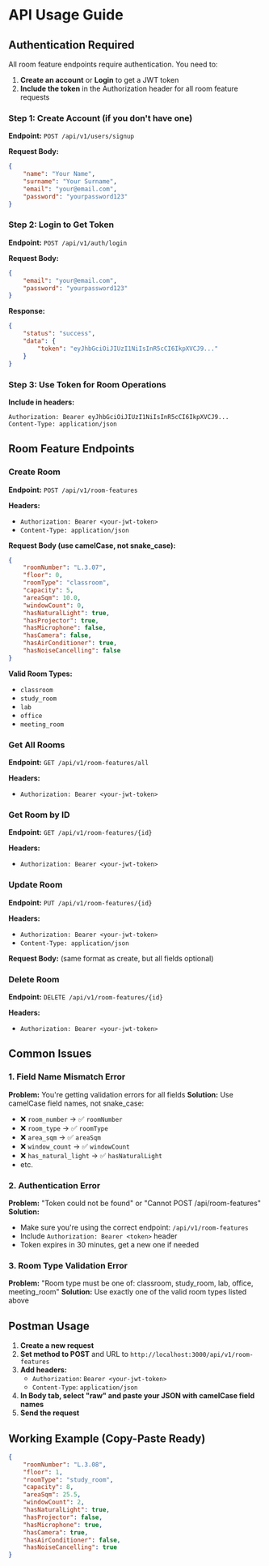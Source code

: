 # API Usage Guide

## Authentication Required

All room feature endpoints require authentication. You need to:

1. **Create an account** or **Login** to get a JWT token
2. **Include the token** in the Authorization header for all room feature requests

### Step 1: Create Account (if you don't have one)

**Endpoint:** `POST /api/v1/users/signup`

**Request Body:**
```json
{
    "name": "Your Name",
    "surname": "Your Surname", 
    "email": "your@email.com",
    "password": "yourpassword123"
}
```

### Step 2: Login to Get Token

**Endpoint:** `POST /api/v1/auth/login`

**Request Body:**
```json
{
    "email": "your@email.com",
    "password": "yourpassword123"
}
```

**Response:**
```json
{
    "status": "success",
    "data": {
        "token": "eyJhbGciOiJIUzI1NiIsInR5cCI6IkpXVCJ9..."
    }
}
```

### Step 3: Use Token for Room Operations

**Include in headers:**
```
Authorization: Bearer eyJhbGciOiJIUzI1NiIsInR5cCI6IkpXVCJ9...
Content-Type: application/json
```

## Room Feature Endpoints

### Create Room

**Endpoint:** `POST /api/v1/room-features`

**Headers:**
- `Authorization: Bearer <your-jwt-token>`
- `Content-Type: application/json`

**Request Body (use camelCase, not snake_case):**
```json
{
    "roomNumber": "L.3.07",
    "floor": 0,
    "roomType": "classroom",
    "capacity": 5,
    "areaSqm": 10.0,
    "windowCount": 0,
    "hasNaturalLight": true,
    "hasProjector": true,
    "hasMicrophone": false,
    "hasCamera": false,
    "hasAirConditioner": true,
    "hasNoiseCancelling": false
}
```

**Valid Room Types:**
- `classroom`
- `study_room`
- `lab`
- `office`
- `meeting_room`

### Get All Rooms

**Endpoint:** `GET /api/v1/room-features/all`

**Headers:**
- `Authorization: Bearer <your-jwt-token>`

### Get Room by ID

**Endpoint:** `GET /api/v1/room-features/{id}`

**Headers:**
- `Authorization: Bearer <your-jwt-token>`

### Update Room

**Endpoint:** `PUT /api/v1/room-features/{id}`

**Headers:**
- `Authorization: Bearer <your-jwt-token>`
- `Content-Type: application/json`

**Request Body:** (same format as create, but all fields optional)

### Delete Room

**Endpoint:** `DELETE /api/v1/room-features/{id}`

**Headers:**
- `Authorization: Bearer <your-jwt-token>`

## Common Issues

### 1. Field Name Mismatch Error
**Problem:** You're getting validation errors for all fields
**Solution:** Use camelCase field names, not snake_case:
- ❌ `room_number` → ✅ `roomNumber`
- ❌ `room_type` → ✅ `roomType`
- ❌ `area_sqm` → ✅ `areaSqm`
- ❌ `window_count` → ✅ `windowCount`
- ❌ `has_natural_light` → ✅ `hasNaturalLight`
- etc.

### 2. Authentication Error
**Problem:** "Token could not be found" or "Cannot POST /api/room-features"
**Solution:** 
- Make sure you're using the correct endpoint: `/api/v1/room-features`
- Include `Authorization: Bearer <token>` header
- Token expires in 30 minutes, get a new one if needed

### 3. Room Type Validation Error
**Problem:** "Room type must be one of: classroom, study_room, lab, office, meeting_room"
**Solution:** Use exactly one of the valid room types listed above

## Postman Usage

1. **Create a new request**
2. **Set method to POST** and URL to `http://localhost:3000/api/v1/room-features`
3. **Add headers:**
   - `Authorization`: `Bearer <your-jwt-token>`
   - `Content-Type`: `application/json`
4. **In Body tab, select "raw" and paste your JSON with camelCase field names**
5. **Send the request**

## Working Example (Copy-Paste Ready)

```json
{
    "roomNumber": "L.3.08",
    "floor": 1,
    "roomType": "study_room",
    "capacity": 8,
    "areaSqm": 25.5,
    "windowCount": 2,
    "hasNaturalLight": true,
    "hasProjector": false,
    "hasMicrophone": true,
    "hasCamera": true,
    "hasAirConditioner": false,
    "hasNoiseCancelling": true
}
```
